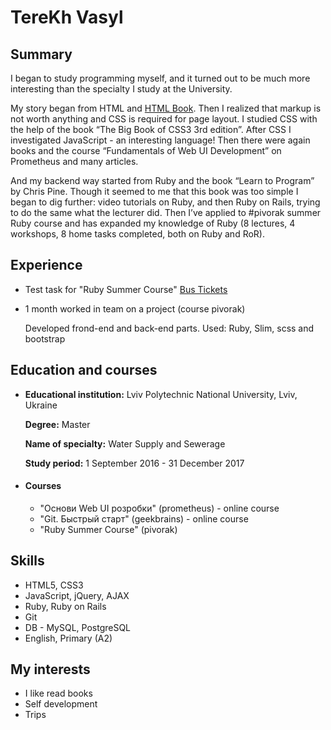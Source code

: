 # TereKh Vasyl

## Summary
I began to study programming myself, and it turned out to be much more interesting than the specialty I study at the University.

My story began from HTML and [HTML Book](http://htmlbook.ru/). Then I realized that markup is not worth anything and CSS is required for page layout. I studied CSS with the help of the book “The Big Book of CSS3 3rd edition”. After CSS I investigated JavaScript - an interesting language! Then there were again books and the course “Fundamentals of Web UI Development” on Prometheus and many articles.

And my backend way started from Ruby and the book “Learn to Program” by Chris Pine. Though it seemed to me that this book was too simple I began to dig further: video tutorials on Ruby, and then Ruby on Rails, trying to do the same what the lecturer did.  Then I’ve applied to #pivorak summer Ruby course and has expanded my knowledge of Ruby (8 lectures, 4 workshops, 8 home tasks completed, both on Ruby and RoR).

## Experience
* Test task for "Ruby Summer Course" [Bus Tickets](https://github.com/Vasyl78/busticket)
*
  1 month worked in team on a project (course pivorak)
  
  Developed frond-end and back-end parts. Used: Ruby, Slim, scss and bootstrap

## Education and courses
*
  **Educational institution:** Lviv Polytechnic National University, Lviv, Ukraine

  **Degree:** Master

  **Name of specialty:** Water Supply and Sewerage

  **Study period:** 1 September  2016 - 31 December 2017
* #### Courses 
  * "Основи Web UI розробки" (prometheus) - online course
  * "Git. Быстрый старт" (geekbrains) - online course
  * "Ruby Summer Course" (pivorak)

## Skills
* HTML5, CSS3
* JavaScript, jQuery, AJAX
* Ruby, Ruby on Rails
* Git
* DB - MySQL, PostgreSQL
* English, Primary (A2)

## My interests
* I like read books
* Self development
* Trips
